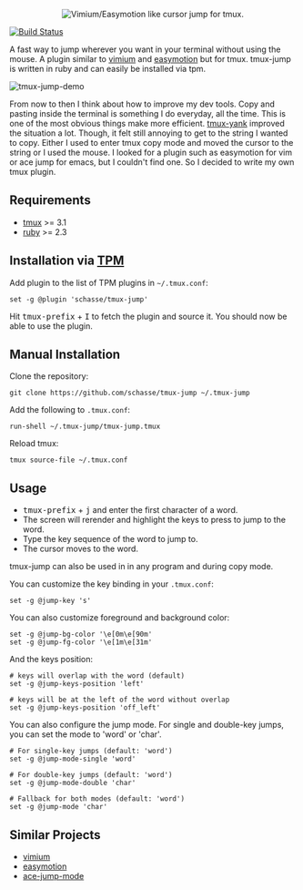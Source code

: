 <p align="center">
  <img src="assets/tmux-jump-logo.png"
       alt="Vimium/Easymotion like cursor jump for tmux."
       title="tmux-jump" />
</p>

[![Build Status](https://travis-ci.org/schasse/tmux-jump.svg?branch=master)](https://travis-ci.org/schasse/tmux-jump)

A fast way to jump wherever you want in your terminal without using the mouse. A plugin similar to [vimium](https://vimium.github.io/) and [easymotion](https://github.com/easymotion/vim-easymotion) but for tmux. tmux-jump is written in ruby and can easily be installed via tpm.

![tmux-jump-demo](https://user-images.githubusercontent.com/3882305/74186577-2f6aad80-4c4b-11ea-8054-91c54e3dd2af.gif)

From now to then I think about how to improve my dev tools. Copy and pasting inside the terminal is something I do everyday, all the time. This is one of the most obvious things make more efficient. [tmux-yank](https://github.com/tmux-plugins/tmux-yank) improved the situation a lot. Though, it felt still annoying to get to the string I wanted to copy. Either I used to enter tmux copy mode and moved the cursor to the string or I used the mouse. I looked for a plugin such as easymotion for vim or ace jump for emacs, but I couldn't find one. So I decided to write my own tmux plugin.

## Requirements

* [tmux](https://github.com/tmux/tmux) >= 3.1
* [ruby](https://www.ruby-lang.org/) >= 2.3

## Installation via [TPM](https://github.com/tmux-plugins/tpm)

Add plugin to the list of TPM plugins in `~/.tmux.conf`:

```
set -g @plugin 'schasse/tmux-jump'
```
Hit <kbd>tmux-prefix</kbd> + <kbd>I</kbd> to fetch the plugin and source it. You should now be able to use the plugin.

## Manual Installation

Clone the repository:

```
git clone https://github.com/schasse/tmux-jump ~/.tmux-jump
```

Add the following to `.tmux.conf`:

```
run-shell ~/.tmux-jump/tmux-jump.tmux
```

Reload tmux:

```
tmux source-file ~/.tmux.conf
```

## Usage

* <kbd>tmux-prefix</kbd> + <kbd>j</kbd> and enter the first character of a word.
* The screen will rerender and highlight the keys to press to jump to the word.
* Type the key sequence of the word to jump to.
* The cursor moves to the word.

tmux-jump can also be used in in any program and during copy mode.

You can customize the key binding in your `.tmux.conf`:

```
set -g @jump-key 's'
```

You can also customize foreground and background color:
```
set -g @jump-bg-color '\e[0m\e[90m'
set -g @jump-fg-color '\e[1m\e[31m'
```

And the keys position:
```
# keys will overlap with the word (default)
set -g @jump-keys-position 'left'

# keys will be at the left of the word without overlap
set -g @jump-keys-position 'off_left'
```

You can also configure the jump mode. For single and double-key jumps, you can set the mode to 'word' or 'char'.
```
# For single-key jumps (default: 'word')
set -g @jump-mode-single 'word'

# For double-key jumps (default: 'word')
set -g @jump-mode-double 'char'

# Fallback for both modes (default: 'word')
set -g @jump-mode 'char'
```

## Similar Projects

* [vimium](https://vimium.github.io/)
* [easymotion](https://github.com/easymotion/vim-easymotion)
* [ace-jump-mode](https://github.com/winterTTr/ace-jump-mode)

